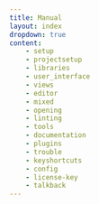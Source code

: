 ```yaml
---
title: Manual
layout: index
dropdown: true
content:
    - setup
    - projectsetup
    - libraries
    - user_interface
    - views
    - editor
    - mixed
    - opening
    - linting
    - tools
    - documentation
    - plugins
    - trouble
    - keyshortcuts
    - config
    - license-key
    - talkback
---
```


[comment]: <>